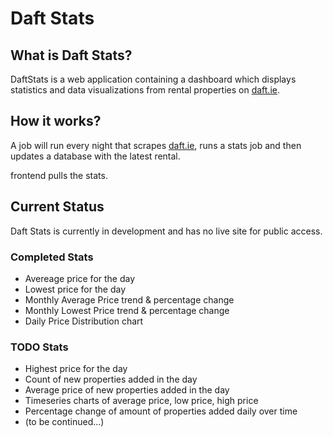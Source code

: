 # Daft Stats

## What is Daft Stats?
DaftStats is a web application containing a dashboard which displays statistics and data visualizations from rental properties on [daft.ie](wwww.daft.ie). 

## How it works?
A job will run every night that scrapes [daft.ie](wwww.daft.ie), runs a stats job and then updates a database with the latest rental.

frontend pulls the stats.

## Current Status
Daft Stats is currently in development and has no live site for public access.

### Completed Stats
- Avereage price for the day
- Lowest price for the day
- Monthly Average Price trend & percentage change
- Monthly Lowest Price trend & percentage change
- Daily Price Distribution chart

### TODO Stats
- Highest price for the day
- Count of new properties added in the day
- Average price of new properties added in the day
- Timeseries charts of average price, low price, high price
- Percentage change of amount of properties added daily over time
- (to be continued...)